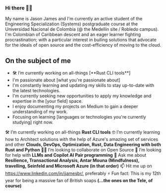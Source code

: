 ### Hi there 👋🏾

My name is Jason James and I'm currently an active student of the Engineering Specialization (Systems) postgraduate course at the Universidad Nacional de Colombia (@ the Medellín site / Robledo campus). I'm Colombian of Caribbean descent and an eager learner fighting procrastination; with a particular interest in builing solutions that advocate for the ideals of open source and the cost-efficiency of moving to the cloud.

<div id="bio">
  <h2>On the subject of me</h2>
  <ul>
    <li>🛠️ I’m currently working on all-things [**Rust CLI tools**]</li>
    <li>I'm passionate about [what you're passionate about]</li>
    <li>I'm constantly learning and updating my skills to stay up-to-date with the latest technologies.</li>    <li>I'm currently seeking new opportunities to apply my knowledge and expertise in the [your field] space.</li>
    <li>I enjoy documenting my projects on Medium to gain a deeper understanding of my work.</li>
    <li>Focusing on learning [languages or technologies you're currently studying] right now.</li>
  </ul>
</div>



🛠️ I’m currently working on all-things **Rust CLI tools**
🤓 I’m currently learning how to Architect solutions with the help of Azure's amazing set of services and other **Clouds, DevOps, Optimization, Rust, Data Engineering with both Rust and Python**
🤝🏾 I’m looking to collaborate on Open Source
🤔 I’m looking for help with **LLMs and Copilot AI Pair programming**
💬 Ask me about **Resilience, Transactional Analysis, Antar Mouna (Mindfulness), travelling, Seinfeld and Microsoft Azure (in that order)**
📫 Hit me up on https://www.linkedin.com/in/jjamesbr/, preferably
⚡ Fun fact: This is my 12th year for being a massive fan of British soaps **(...the ones on the Tele, of course)**

